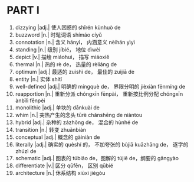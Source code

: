 # PART I

1. dizzying |adj.| 使人困惑的 shǐrén kùnhuò de
2. buzzword |n.| 时髦词语 shímáo cíyǔ
3. connotation |n.| 含义 hányì， 内涵意义 nèihán yìyì
4. standing |n.| 级别 jíbié， 地位 dìwèi
5. depict |v.| 描绘 miáohuì， 描写 miáoxiě
6. thermal |n.| 热的 rè de， 热量的 rèliáng de
7. optimum |adj.| 最适的 zuìshì de， 最佳的 zuìjiā de
8. entity |n.| 实体 shítǐ
9. well-defined |adj.| 明确的 míngquè de， 界限分明的 jièxiàn fēnmíng de
10. reapportion |n.| 重新分派 chóngxīn fēnpài， 重新按比例分配 chóngxīn ànbǐlì fēnpèi
11. monolithic |adj.| 单块的 dānkuài de
12. whim |n.| 突热产生的念头 tūrè chǎnshēng de niàntou
13. hybrid |adj.| 杂种的 zázhǒng de， 混合的 hùnhé de
14. transition |n.| 转变 zhuǎnbiàn
15. conceptual |adj.| 概念的 ɡàiniàn de
16. literally |adj.| 确实的 quèshí 的， 不加夸张的 bùjiā kuāzhānɡ de， 逐字的 zhúzì de
17. schematic |adj.| 图表的 túbiǎo de，图解的 tújiě de，纲要的 gāngyào
18. differentiate |v.| 区分 qūfēn， 区别 qūbié
19. architecture |n.| 休系结构 xiūxì jiéɡòu
